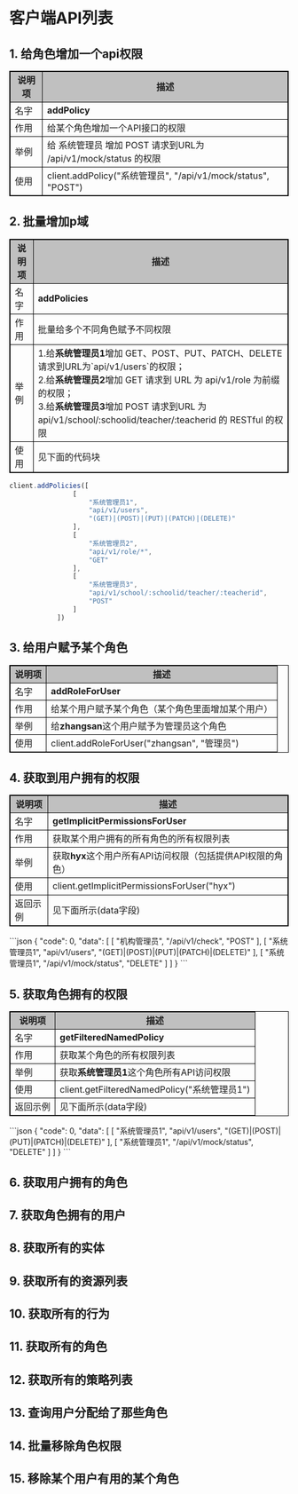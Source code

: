 # 客户端API列表
<style>
table, th, td {
  border: 1px solid black;
  border-collapse: collapse;
}
.title {
  font-size: 100%;
  font-weight: bold;
}
</style>
## 1. 给角色增加一个api权限
<table>
    <tr class="title">
        <td align="center"  bgcolor = "#C0C0C0" >说明项</td>
        <td align="center"  bgcolor = "#C0C0C0" > 描述</td>
    <tr>
    <tr>
        <td align="left">名字</td>
        <td align="left" style="font-weight: bold"> addPolicy</td>
    <tr>
    <tr>
        <td align="left">作用</td>
        <td align="left">给某个角色增加一个API接口的权限</td>
    <tr>
    <tr>
        <td align="left">举例</td>
        <td align="left">给 系统管理员 增加 POST 请求到URL为 /api/v1/mock/status 的权限</td>
    <tr>
    <tr>
        <td align="left">使用</td>
        <td align="left">client.addPolicy("系统管理员", "/api/v1/mock/status", "POST")</td>
    <tr>
</table>

## 2. 批量增加p域
<table>
    <tr class="title">
        <td align="center"  bgcolor = "#C0C0C0" >说明项</td>
        <td align="center"  bgcolor = "#C0C0C0" > 描述</td>
    <tr>
    <tr>
        <td align="left">名字</td>
        <td align="left" style="font-weight: bold"> addPolicies</td>
    <tr>
    <tr>
        <td align="left">作用</td>
        <td align="left">批量给多个不同角色赋予不同权限</td>
    <tr>
    <tr>
        <td align="left">举例</td>
        <td align="left">1.给<nobr style="font-weight: bold">系统管理员1</nobr>增加 GET、POST、PUT、PATCH、DELETE 请求到URL为`api/v1/users`的权限；<br>
        2.给<nobr style="font-weight: bold">系统管理员2</nobr>增加 GET 请求到 URL 为 api/v1/role 为前缀的权限；<br>
        3.给<nobr style="font-weight: bold">系统管理员3</nobr>增加 POST 请求到URL 为 api/v1/school/:schoolid/teacher/:teacherid 的 RESTful 的权限</td>
    <tr>
    <tr>
        <td align="left">使用</td>
        <td align="left">见下面的代码块</td>
    <tr>
</table>

```js
client.addPolicies([
                [
                    "系统管理员1",
                    "api/v1/users",
                    "(GET)|(POST)|(PUT)|(PATCH)|(DELETE)"
                ],
                [
                    "系统管理员2",
                    "api/v1/role/*",
                    "GET"
                ],
                [
                    "系统管理员3",
                    "api/v1/school/:schoolid/teacher/:teacherid",
                    "POST"
                ]
            ])
```

## 3. 给用户赋予某个角色
<table>
    <tr class="title">
        <td align="center"  bgcolor = "#C0C0C0" >说明项</td>
        <td align="center"  bgcolor = "#C0C0C0" > 描述</td>
    <tr>
    <tr>
        <td align="left">名字</td>
        <td align="left" style="font-weight: bold">addRoleForUser</td>
    <tr>
    <tr>
        <td align="left">作用</td>
        <td align="left">给某个用户赋予某个角色（某个角色里面增加某个用户）</td>
    <tr>
    <tr>
        <td align="left">举例</td>
        <td align="left">给<nobr style="font-weight: bold">zhangsan</nobr>这个用户赋予为管理员这个角色</td>
    <tr>
    <tr>
        <td align="left">使用</td>
        <td align="left">client.addRoleForUser("zhangsan", "管理员")</td>
    <tr>
</table>

## 4. 获取到用户拥有的权限
<table>
    <tr class="title">
        <td align="center"  bgcolor = "#C0C0C0" >说明项</td>
        <td align="center"  bgcolor = "#C0C0C0" > 描述</td>
    <tr>
    <tr>
        <td align="left">名字</td>
        <td align="left" style="font-weight: bold">getImplicitPermissionsForUser</td>
    <tr>
    <tr>
        <td align="left">作用</td>
        <td align="left">获取某个用户拥有的所有角色的所有权限列表</td>
    <tr>
    <tr>
        <td align="left">举例</td>
        <td align="left">获取<nobr style="font-weight: bold">hyx</nobr>这个用户所有API访问权限（包括提供API权限的角色）</td>
    <tr>
    <tr>
        <td align="left">使用</td>
        <td align="left">client.getImplicitPermissionsForUser("hyx")</td>
    <tr>
    <tr>
        <td align="left">返回示例</td>
        <td align="left">见下面所示(data字段)</td>
    <tr>
</table>
```json
{
    "code": 0,
    "data": [
        [
            "机构管理员",
            "/api/v1/check",
            "POST"
        ],
        [
            "系统管理员1",
            "api/v1/users",
            "(GET)|(POST)|(PUT)|(PATCH)|(DELETE)"
        ],
        [
            "系统管理员1",
            "/api/v1/mock/status",
            "DELETE"
        ]
    ]
}
```

## 5. 获取角色拥有的权限
<table>
    <tr class="title">
        <td align="center"  bgcolor = "#C0C0C0" >说明项</td>
        <td align="center"  bgcolor = "#C0C0C0" > 描述</td>
    <tr>
    <tr>
        <td align="left">名字</td>
        <td align="left" style="font-weight: bold">getFilteredNamedPolicy</td>
    <tr>
    <tr>
        <td align="left">作用</td>
        <td align="left">获取某个角色的所有权限列表</td>
    <tr>
    <tr>
        <td align="left">举例</td>
        <td align="left">获取<nobr style="font-weight: bold">系统管理员1</nobr>这个角色所有API访问权限</td>
    <tr>
    <tr>
        <td align="left">使用</td>
        <td align="left">client.getFilteredNamedPolicy("系统管理员1")</td>
    <tr>
    <tr>
        <td align="left">返回示例</td>
        <td align="left">见下面所示(data字段)</td>
    <tr>
</table>
```json
{
    "code": 0,
    "data": [
        [
            "系统管理员1",
            "api/v1/users",
            "(GET)|(POST)|(PUT)|(PATCH)|(DELETE)"
        ],
        [
            "系统管理员1",
            "/api/v1/mock/status",
            "DELETE"
        ]
    ]
}
```

## 6. 获取用户拥有的角色
## 7. 获取角色拥有的用户
## 8. 获取所有的实体
## 9. 获取所有的资源列表
## 10. 获取所有的行为
## 11. 获取所有的角色
## 12. 获取所有的策略列表
## 13. 查询用户分配给了那些角色
## 14. 批量移除角色权限
## 15. 移除某个用户有用的某个角色
